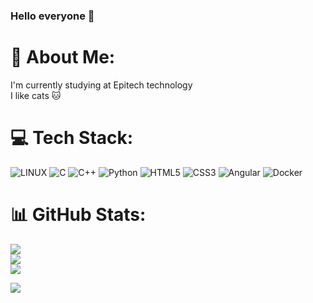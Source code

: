 ### Hello everyone 👋

# 💫 About Me:
I'm currently studying at Epitech technology<br>I like cats 🐱


# 💻 Tech Stack:
 ![LINUX](https://img.shields.io/badge/Linux-FCC624?style=for-the-badge&logo=linux&logoColor=black) ![C](https://img.shields.io/badge/c-%2300599C.svg?style=for-the-badge&logo=c&logoColor=white) ![C++](https://img.shields.io/badge/C%2B%2B-00599C?style=for-the-badge&logo=c%2B%2B&logoColor=white) ![Python](https://img.shields.io/badge/python-3670A0?style=for-the-badge&logo=python&logoColor=ffdd54) ![HTML5](https://img.shields.io/badge/html5-%23E34F26.svg?style=for-the-badge&logo=html5&logoColor=white) ![CSS3](https://img.shields.io/badge/css3-%231572B6.svg?style=for-the-badge&logo=css3&logoColor=white) ![Angular](https://img.shields.io/badge/Angular-DD0031?style=for-the-badge&logo=angular&logoColor=white) ![Docker](https://img.shields.io/badge/docker-%230db7ed.svg?style=for-the-badge&logo=docker&logoColor=white)

# 📊 GitHub Stats:
![](https://github-readme-stats.vercel.app/api?username=amdjadouxx&theme=radical&hide_border=true&include_all_commits=true&count_private=true)<br/>
![](https://github-readme-streak-stats.herokuapp.com/?user=amdjadouxx&theme=radical&hide_border=true)<br/>
![](https://github-readme-stats.vercel.app/api/top-langs/?username=amdjadouxx&theme=radical&hide_border=true&include_all_commits=true&count_private=true&layout=compact)

[![](https://visitcount.itsvg.in/api?id=amdjadouxx&icon=1&color=0)](https://visitcount.itsvg.in)


<!-- Proudly created with GPRM ( https://gprm.itsvg.in ) -->
